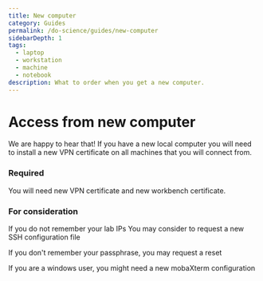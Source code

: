```yaml
---
title: New computer
category: Guides
permalink: /do-science/guides/new-computer
sidebarDepth: 1
tags:
  - laptop
  - workstation
  - machine
  - notebook
description: What to order when you get a new computer.
---
```


# Access from new computer

We are happy to hear that! If you have a new local computer you will need to install a new VPN certificate
on all machines that you will connect from.

### Required

You will need new VPN certificate and new workbench certificate.

<SDButton form="request_vpn_reset" />


<SDButton form="request_workbench_reissue" />

### For consideration

If you do not remember your lab IPs You may consider to request a new SSH configuration file

<SDButton form="request_ssh_config" />

If you don't remember your passphrase, you may request a reset

<SDButton form="request_ssh_pass_reset" />

If you are a windows user, you might need a new mobaXterm configuration

<SDButton form="request_mobaxterm_file" />


